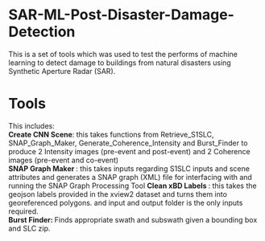 # SAR-ML-Post-Disaster-Damage-Detection
This is a set of tools which was used to test the performs of machine learning to detect damage to buildings from natural disasters using Synthetic Aperture Radar (SAR).

# Tools
This includes:<br>
<b> Create CNN Scene</b>:
this takes functions from Retrieve_S1SLC, SNAP_Graph_Maker, Generate_Coherence_Intensity and Burst_Finder to produce 2 Intensity images (pre-event and post-event) and 2 Coherence images (pre-event and co-event)
<br>
<b> SNAP Graph Maker </b>:
this takes inputs regarding S1SLC inputs and scene attributes and generates a SNAP graph (XML) file for interfacing with and running the SNAP Graph Processing Tool
<b> Clean xBD Labels </b>:
this takes the geojson labels provided in the xview2 dataset and turns them into georeferenced polygons. and input and output folder is the only inputs required.
<br>
<b> Burst Finder: </b>
Finds appropriate swath and subswath given a bounding box and SLC zip.
